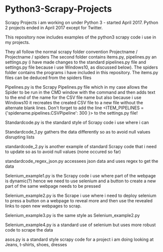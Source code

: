 # Python3-Scrapy-Projects
Scrapy Projects i am working on under Python 3 - started April 2017.  Python 2 projects ended in April 2017 except for Twitter.

This repository now includes examples of the python3 scrapy code i use in my projects.

They all follow the normal scrapy folder convention Projectname / Projectname / spiders The second folder contains items.py, pipelines.py an settings.py (i have made changes to the standard pipelines.py file and settings.py file because i use Windows10, as discussed below).  The spiders folder contains the programs i have included in this repository.  The items.py files can be deduced from the spiders files

Pipelines.py is the Scrapy Pipelines.py file which in my case allows the Spider to be run in the CMD window with the command <scrapy crawl spidername> and then adds text to the end of the name for the CSV file name but also because i use Windows10 it recreates the created CSV file to a new file without the alternate blank lines.  Don't forget to add the line <ITEM_PIPELINES = {'spidename.pipelines.CSVPipeline': 300 }> to the settings.py file!

Standardcode.py is the standard style of Scrapy code i use where i can

Standardcode_1.py gathers the data differently so as to avoid null values disrupting lists

standardcode_2.py is another example of standard Scrapy code that i need to update so as to avoid null values (none occured so far)

standardcode_regex_json.py accessees json data and uses regex to get the data

Selenium_example1.py is the Scrapy code i use where part of the webpage is dynamic(?) hence we need to use selenium and a button to create a new part of the same webpage needs to be pressed

Selenium_example2.py is the Scrape i use where i need to deploy selenium to press a button on a webpage to reveal more and then use the revealed links to open new webpages to scrap.

Selenium_example3.py is the same style as Selenium_example2.py

Selenium_example4.py is a standard use of selenium but uses more robust code to scrape the data

asos.py is a standard style scrapy code for a project i am doing looking at Jeans, t-shirts, shoes, dresses
